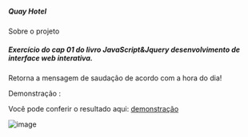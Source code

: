 ##### Quay Hotel

Sobre o projeto


##### Exercício do cap 01 do livro JavaScript&Jquery desenvolvimento de interface web interativa.

Retorna a mensagem de saudação de acordo com a hora do dia!


Demonstração :

Você pode conferir o resultado aqui: [demonstração]()

![image](https://user-images.githubusercontent.com/63968296/110039561-2f3ec380-7d20-11eb-8fdc-c507a1470939.png)

